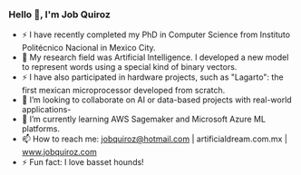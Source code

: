 ### Hello 👋, I'm Job Quiroz 


- ⚡ I have recently completed my PhD in Computer Science from Instituto Politécnico Nacional in Mexico City.
- 🔭 My research field was Artificial Intelligence. I developed a new model to represent words using a special kind of binary vectors.
- ⚡ I have also participated in hardware projects, such as "Lagarto": the first mexican microprocessor developed from scratch.
- 👯 I’m looking to collaborate on AI or data-based projects with real-world applications-
- 🌱 I’m currently learning AWS Sagemaker and Microsoft Azure ML platforms. 
- 📫 How to reach me: jobquiroz@hotmail.com | artificialdream.com.mx | www.jobquiroz.com
- ⚡ Fun fact: I love basset hounds!
